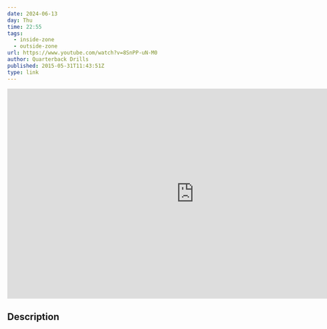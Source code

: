 ```yaml
---
date: 2024-06-13
day: Thu
time: 22:55
tags:
  - inside-zone
  - outside-zone
url: https://www.youtube.com/watch?v=8SnPP-uN-M0
author: Quarterback Drills
published: 2015-05-31T11:43:51Z
type: link
---
```


<iframe width="854" height="480" src="https://www.youtube.com/embed/8SnPP-uN-M0" frameborder="0" allowfullscreen></iframe>

## Description
